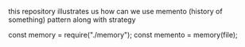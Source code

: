 this repository illustrates us how can we use memento (history of something) pattern along with strategy

const memory = require("./memory");
const memento = memory(file);

